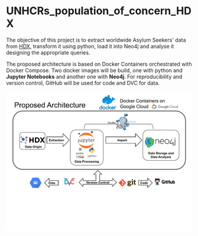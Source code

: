 # UNHCRs_population_of_concern_HDX

The objective of this project is to extract worldwide Asylum Seekers' data from [HDX](https://data.humdata.org/), transform it using python, load it into Neo4j and analyse it designing the appropriate queries.

The proposed architecture is based on Docker Containers orchestrated with Docker Compose.  Two docker images will be build, one with python and **Jupyter Notebooks** and another one with **Neo4j**. For reproducibility and version control, GitHub will be used for code and DVC for data.

![architecture](docs/ProposedArchitecture.png)
